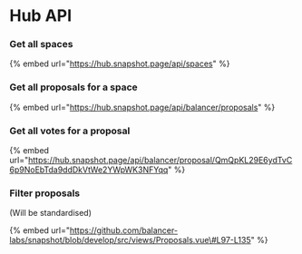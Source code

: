 # Hub API

### Get all spaces

{% embed url="https://hub.snapshot.page/api/spaces" %}

### Get all proposals for a space

{% embed url="https://hub.snapshot.page/api/balancer/proposals" %}

### Get all votes for a proposal

{% embed url="https://hub.snapshot.page/api/balancer/proposal/QmQpKL29E6ydTvC6p9NoEbTda9ddDkVtWe2YWpWK3NFYqq" %}

### Filter proposals

\(Will be standardised\)

{% embed url="https://github.com/balancer-labs/snapshot/blob/develop/src/views/Proposals.vue\#L97-L135" %}



